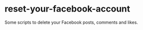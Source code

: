 reset-your-facebook-account
===========================

Some scripts to delete your Facebook posts, comments and likes.

